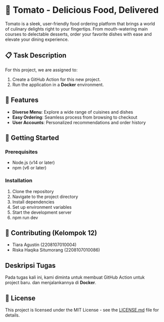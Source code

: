 # 🍅 Tomato - Delicious Food, Delivered

Tomato is a sleek, user-friendly food ordering platform that brings a world of culinary delights right to your fingertips. From mouth-watering main courses to delectable desserts, order your favorite dishes with ease and elevate your dining experience.

## 📋 Task Description

For this project, we are assigned to:

1. Create a GitHub Action for this new project.
2. Run the application in a **Docker** environment.
   
## 🌟 Features

- **Diverse Menu**: Explore a wide range of cuisines and dishes
- **Easy Ordering**: Seamless process from browsing to checkout
- **User Accounts**: Personalized recommendations and order history

## 🚀 Getting Started

### Prerequisites

- Node.js (v14 or later)
- npm (v6 or later)

### Installation

1. Clone the repository
2. Navigate to the project directory  
3. Install dependencies
4. Set up environment variables
5. Start the development server
6. npm run dev

## 🤝 Contributing (Kelompok 12)
- Tiara Agustin (2208107010004)
- Riska Haqika Situmorang (2208107010086)

## Deskripsi Tugas
Pada tugas kali ini, kami diminta untuk membuat GitHub Action untuk project baru.  dan  menjalankannya di **Docker**.

## 📄 License

This project is licensed under the MIT License - see the [LICENSE.md](LICENSE.md) file for details.
